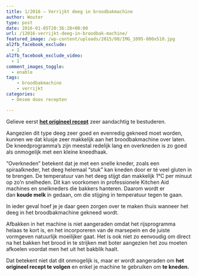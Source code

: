 ```yaml
---
title: 1/2016 – Verrijkt deeg in broodbakmachine
author: Wouter
type: post
date: 2016-01-05T20:36:28+00:00
url: /12016-verrijkt-deeg-in-broodbak-machine/
featured_image: /wp-content/uploads/2015/08/IMG_1095-800x510.jpg
al2fb_facebook_exclude:
  - 1
al2fb_facebook_exclude_video:
  - 1
comment_images_toggle:
  - enable
tags:
    - broodbakmachine
    - verrijkt
categories:
  - Desem doos recepten

---
```



Gelieve eerst **[het origineel recept][1]** zeer aandachtig te bestuderen.

Aangezien dit type deeg zeer goed en evenredig gekneed moet worden, kunnen we dat klusje zeer makkelijk aan het broodbakmachine over laten. De kneedprogramma&#8217;s zijn meestal redelijk lang en overkneden is zo goed als onmogelijk met een kleine kneedhaak.
  
&#8220;Overkneden&#8221; betekent dat je met een snelle kneder, zoals een spiraalkneder, het deeg helemaal &#8220;stuk&#8221; kan kneden door er té veel gluten in te brengen. De temperatuur van het deeg stijgt dan makkelijk 1°C per minuut op zo&#8217;n snelheden. Dit kan voorkomen in professionele Kitchen Aid machines en snelkneders die bakkers hanteren. Daarom wordt er dan **koude melk** in gedaan, om die stijging in temperatuur tegen te gaan.
  
In ieder geval hoef je je daar geen zorgen over te maken thuis wanneer het deeg in het broodbakmachine gekneed wordt.

Afbakken in het machine is niet aangeraden omdat het rijsprogramma helaas te kort is, en het incorporeren van de marsepein en de juiste vormgeven natuurlijk moeilijker gaat. Het is ook niet zo eenvoudig om direct na het bakken het brood in te strijken met boter aangezien het zou moeten afkoelen voordat men het uit het bakblik haalt.

Dat betekent niet dat dit onmogelijk is, maar er wordt aangeraden om **het origineel recept te volgen** en enkel je machine te gebruiken om **te kneden.**

 [1]: /12016-verrijkt-deeg/